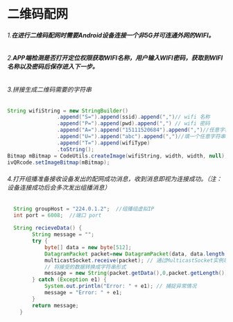 # 二维码配网

###### 1.**在进行二维码配网时需要Android设备连接一个非5G并可连通外网的WIFI。**

###### 2.**APP端检测是否打开定位权限获取WIFI名称，用户输入WIFI密码，获取到WIFI名称以及密码后保存进入下一步。**

###### 3.拼接生成二维码需要的字符串

``` java
String wifiString = new StringBuilder()
                .append("S=").append(ssid).append(",")// wifi 名称
                .append("P=").append(pwd).append(",") // wifi 密码
                .append("A=").append("15111520684").append(",")//任意字符串或者用户app账号
                .append("U=").append("abc").append(",")//填一个任意字符串
                .append("T=").append(wifiType)
                .toString();
Bitmap mBitmap = CodeUtils.createImage(wifiString, width, width, null);
ivQRcode.setImageBitmap(mBitmap);
```



###### 4.打开组播准备接收设备发出的配网成功消息，收到消息即视为连接成功。（注：设备连接成功后会多次发出组播消息） 

```java
  String groupHost = "224.0.1.2";  //组播组虚拟IP 
  int port = 6008;  //端口 port
  
  String recieveData() {
        String message = "";
        try {
            byte[] data = new byte[512];
            DatagramPacket packet=new DatagramPacket(data, data.length,inetAddress,port);
            multicastSocket.receive(packet); // 通过MulticastSocket实例端口从组播组接收数据
            // 将接受的数据转换成字符串形式
            message = new String(packet.getData(),0,packet.getLength());
        } catch (Exception e1) {
            System.out.println("Error: " + e1); // 捕捉异常情况
            message = "Error: " + e1;
        }
        return message;
    }
```

